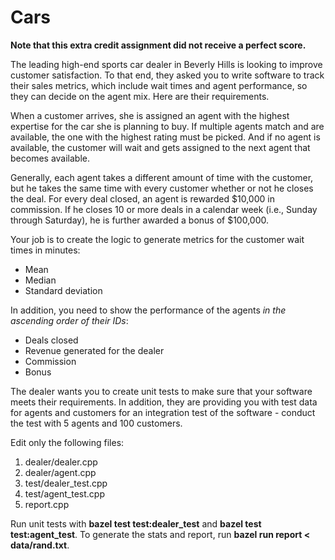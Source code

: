 # Cars

**Note that this extra credit assignment did not receive a perfect score.**

The leading high-end sports car dealer in Beverly Hills is looking to improve customer satisfaction. To that end, they asked you to write software to track their sales metrics, which include wait times and agent performance, so they can decide on the agent mix. Here are their requirements.

When a customer arrives, she is assigned an agent with the highest expertise for the car she is planning to buy. If multiple agents match and are available, the one with the highest rating must be picked. And if no agent is available, the customer will wait and gets assigned to the next agent that becomes available.

Generally, each agent takes a different amount of time with the customer, but he takes the same time with every customer whether or not he closes the deal. For every deal closed, an agent is rewarded $10,000 in commission. If he closes 10 or more deals in a calendar week (i.e., Sunday through Saturday), he is further awarded a bonus of $100,000.

Your job is to create the logic to generate metrics for the customer wait times in minutes:

* Mean
* Median
* Standard deviation

In addition, you need to show the performance of the agents *in the ascending order of their IDs*:

* Deals closed
* Revenue generated for the dealer
* Commission
* Bonus

The dealer wants you to create unit tests to make sure that your software meets their requirements. In addition, they are providing you with test data for agents and customers for an integration test of the software - conduct the test with 5 agents and 100 customers.

Edit only the following files:

1. dealer/dealer.cpp
1. dealer/agent.cpp
1. test/dealer_test.cpp
1. test/agent_test.cpp
1. report.cpp

Run unit tests with **bazel test test:dealer_test** and **bazel test test:agent_test**. To generate the stats and report, run **bazel run report < data/rand.txt**.
